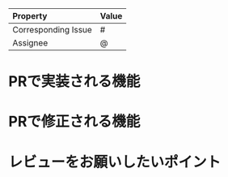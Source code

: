 | Property            | Value |
|:--------------------|:------|
| Corresponding Issue | #     |
| Assignee            | @     |

# PRで実装される機能


# PRで修正される機能


# レビューをお願いしたいポイント

